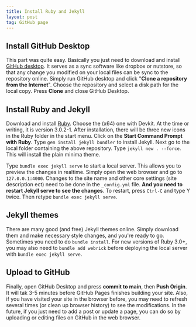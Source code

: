 ```yaml
---
title: Install Ruby and Jekyll
layout: post
tag: GitHub page
---
```




## Install GitHub Desktop

This part was quite easy. Basically you just need to download and install [GitHub desktop](https://desktop.github.com/). It serves as a sync software like dropbox or nutstore, so that any change you modified on your local files can be sync to the repository online. Simply run GitHub desktop and click "**Clone a repository from the Internet**". Choose the repository and select a disk path for the local copy. Press **Clone** and close GitHub Desktop.

## Install Ruby and Jekyll

Download and install [Ruby](https://rubyinstaller.org/downloads/). Choose the (x64) one with Devkit. At the time or writing, it is version 3.0.2-1. After installation, there will be three new icons in the Ruby folder in the start menu. Click on the **Start Command Prompt with Ruby**. Type `gem install jekyll bundler` to install Jekyll. Next go to the local folder containing the above repository. Type `jekyll new . --force`. This will install the plain minima theme.

Type `bundle exec jekyll serve` to start a local server. This allows you to preview the changes in realtime. Simply open the web browser and go to `127.0.0.1:4000`. Changes to the site name and other core settings (site description ect) need to be done in the `_config.yml` file. **And you need to restart Jekyll serve to see the changes**. To restart, press `Ctrl-C` and type Y twice. Then retype `bundle exec jekyll serve`.

## Jekyll themes

There are many good (and free) Jekyll themes online. Simply download them and make necessary style changes, and you're ready to go. Sometimes you need to do `bundle install`. For new versions of Ruby 3.0+, you may also need to `bundle add webrick` before deploying the local server with `bundle exec jekyll serve`.

## Upload to GitHub

Finally, open GitHub Desktop and press **commit to main**, then **Push Origin**. It will tak 3-5 minutes before GitHub Pages finishes building your site. Also, if you have visited your site in the browser before, you may need to refresh several times (or clean up browser history) to see the modifications. In the future, if you just need to add a post or update a page, you can do so by uploading or editing files on GitHub in the web browser.
